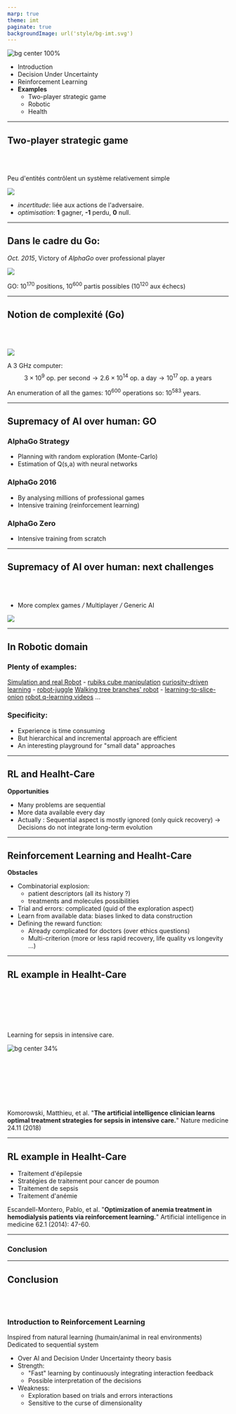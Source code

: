```yaml
---
marp: true
theme: imt
paginate: true
backgroundImage: url('style/bg-imt.svg')
---
```

<!-- --------------------------------------------------------------- -->
![bg center 100%](style/bg-toc.svg)

- Introduction
- Decision Under Uncertainty
- Reinforcement Learning
- **Examples**
    * Two-player strategic game
    * Robotic
    * Health


---
<!-- --------------------------------------------------------------- -->


## Two-player strategic game

<br />
<br />

Peu d'entités contrôlent un système relativement simple

![](fig/echec_graph.svg)

- *incertitude*: liée aux actions de l'adversaire.
- *optimisation*: **1** gagner, **-1** perdu, **0** null.


---
<!-- --------------------------------------------------------------- -->


## Dans le cadre du Go:

*Oct. 2015*, Victory of *AlphaGo* over professional player

![](fig/goban.svg)

GO: $10^{170}$ positions, $10^{600}$ partis possibles ($10^{120}$ aux échecs)

---
<!-- --------------------------------------------------------------- -->


## Notion de complexité (Go)

<br />
<br />

![](fig/jeugo.svg)

A $3$ GHz computer:
$$3\times10^9 \text{ op. per second} \rightarrow 2.6 \times 10^{14} \text{ op. a day} \rightarrow  10^{17} \text{ op. a years} $$

An enumeration of all the games: $10^{600}$ operations so: $10^{583}$ years.

---
<!-- --------------------------------------------------------------- -->


## Supremacy of AI over human: GO

### AlphaGo Strategy

- Planning with random exploration (Monte-Carlo)
- Estimation of Q(s,a) with neural networks

### AlphaGo 2016

- By analysing millions of professional games
- Intensive training (reinforcement learning)

### AlphaGo Zero

- Intensive training from scratch

---
<!-- --------------------------------------------------------------- -->


## Supremacy of AI over human: next challenges

<br />
<br />

- More complex games */* Multiplayer */* Generic AI

![](fig/starcraft2-deepmind.svg)

<!-- DeepMind - AlphaStar on StarCraft2 game -->

---
<!-- --------------------------------------------------------------- -->

## In Robotic domain

### Plenty of examples:


[Simulation and real Robot](https://www.youtube.com/watch?v=WtEYMELvRHI) - [rubiks cube manipulation](https://spectrum.ieee.org/automaton/robotics/robotics-hardware/openai-demonstrates-sim2real-by-with-onehanded-rubiks-cube-solving)
[curiosity-driven learning](https://www.youtube.com/watch?v=NOLAwD4ZTW0) - [robot-juggle](https://spectrum.ieee.org/automaton/robotics/robotics-hardware/uc-berkeley-cassie-cal-robot-juggle)
[Walking tree branches' robot](https://spectrum.ieee.org/automaton/robotics/robotics-hardware/robots-tree-branches-deep-learning-walk) - [learning-to-slice-onion](https://spectrum.ieee.org/automaton/robotics/robotics-hardware/video-friday-this-robot-is-learning-to-slice-onions)
[robot q-learning videos](https://www.youtube.com/results?search_query=robot+q-learning) ...

### Specificity:

- Experience is time consuming
- But hierarchical and incremental approach are efficient
- An interesting playground for "small data" approaches

---
<!-- --------------------------------------------------------------- -->


## RL and Healht-Care

**Opportunities**

- Many problems are sequential
- More data available every day
- Actually : Sequential aspect is mostly ignored (only quick recovery)
    $\rightarrow$ Decisions do not integrate long-term evolution


---
<!-- --------------------------------------------------------------- -->

## Reinforcement Learning and Healht-Care

**Obstacles**

- Combinatorial explosion: 
  - patient descriptors (all its history ?)
  - treatments and molecules possibilities
- Trial and errors: complicated (quid of the exploration aspect)
- Learn from available data: biases linked to data construction
- Defining the reward function:
    - Already complicated for doctors (over ethics questions)
    - Multi-criterion (more or less rapid recovery, life quality vs longevity ...)

---
<!-- --------------------------------------------------------------- -->


## RL example in Healht-Care

<br />
<br />
<br />
<br />
<br />

Learning for sepsis
in intensive care.

![bg center 34%](fig/sepsis.png)

<br />
<br />
<br />
<br />
<br />
<br />

Komorowski, Matthieu, et al. "**The artificial intelligence clinician learns optimal treatment strategies for sepsis in intensive care.**"
Nature medicine 24.11 (2018)


---
<!-- --------------------------------------------------------------- -->


## RL example in Healht-Care

- Traitement d'épilepsie
- Stratégies de traitement pour cancer de poumon
- Traitement de sepsis
- Traitement d'anémie


Escandell-Montero, Pablo, et al. "**Optimization of anemia treatment in hemodialysis patients via reinforcement learning.**" Artificial intelligence in medicine 62.1 (2014): 47-60.


---
<!-- --------------------------------------------------------------- -->

###  Conclusion

---
<!-- --------------------------------------------------------------- -->

## Conclusion

<br />
<br />

### Introduction to Reinforcement Learning

Inspired from natural learning (humain/animal in real environments)
Dedicated to sequential system

- Over AI and Decision Under Uncertainty theory basis
- Strength:
  - "Fast" learning by continuously integrating interaction feedback
  - Possible interpretation of the decisions
- Weakness:
  - Exploration based on trials and errors interactions
  - Sensitive to the curse of dimensionality

